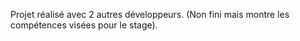 Projet réalisé avec 2 autres développeurs. (Non fini mais montre les compétences visées pour le stage).
